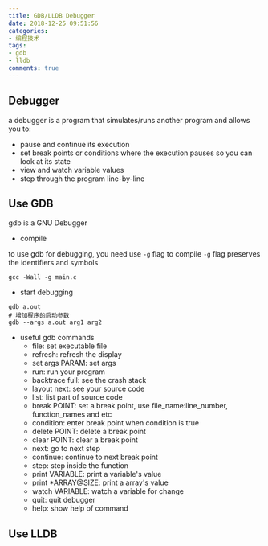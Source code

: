 ```yaml
---
title: GDB/LLDB Debugger
date: 2018-12-25 09:51:56
categories:
- 编程技术
tags:
- gdb
- lldb
comments: true
---
```



## Debugger

a debugger is a program that simulates/runs another program and allows you to:

* pause and continue its execution
* set break points or conditions where the execution pauses so you can look at its state
* view and watch variable values
* step through the program line-by-line

## Use GDB

gdb is a GNU Debugger

* compile

to use gdb for debugging, you need use `-g` flag to compile
`-g` flag preserves the identifiers and symbols

```shell
gcc -Wall -g main.c
```

* start debugging

```shell
gdb a.out
# 增加程序的启动参数
gdb --args a.out arg1 arg2
```

* useful gdb commands
  * file: set executable file
  * refresh: refresh the display
  * set args PARAM: set args
  * run: run your program
  * backtrace full: see the crash stack
  * layout next: see your source code
  * list: list part of source code
  * break POINT: set a break point, use file_name:line_number, function_names and etc
  * condition: enter break point when condition is true
  * delete POINT: delete a break point
  * clear POINT: clear a break point
  * next: go to next step
  * continue: continue to next break point
  * step: step inside the function
  * print VARIABLE: print a variable's value
  * print *ARRAY@SIZE: print a array's value
  * watch VARIABLE: watch a variable for change
  * quit: quit debugger
  * help: show help of command

## Use LLDB
